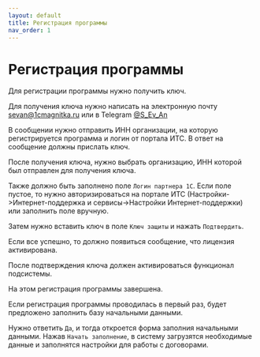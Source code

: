 ```yaml
---
layout: default
title: Регистрация программы
nav_order: 1
---
```


# Регистрация программы

Для регистрации программы нужно получить ключ.

Для получения ключа нужно написать на электронную почту sevan@1cmagnitka.ru или в Telegram [@S_Ev_An](https://t.me/S_Ev_An)

В сообщении нужно отправить ИНН организации, на которую регистрируется программа и логин от портала ИТС.
В ответ на сообщение должны прислать ключ.

После получения ключа, нужно выбрать организацию, ИНН которой был отправлен для получения ключа.

Также должно быть заполнено поле `Логин партнера 1С`. Если поле пустое, то нужно авторизироваться на портале ИТС (Настройки->Интернет-поддержка и сервисы->Настройки Интернет-поддержки) или заполнить поле вручную.

Затем нужно вставить ключ в поле `Ключ защиты` и нажать `Подтвердить`.

Если все успешно, то должно появиться сообщение, что лицензия активирована.

После подтверждения ключа должен активироваться функционал подсистемы.

На этом регистрация программы завершена.

Если регистрация программы проводилась в первый раз, будет предложено заполнить базу начальными данными.

Нужно ответить `Да`, и тогда откроется форма заполния начальными данными.
Нажав `Начать заполнение`, в систему загрузятся необходимые данные и заполнятся настройки для работы с договорами.
